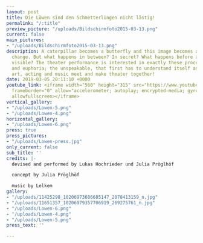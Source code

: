 ```yaml
---
layout: post
title: Die Löwen sind den Schmetterlingen nicht lästig!
permalink: "/:title"
preview_picture: "/uploads/Bildschirmfoto2015-03-13.png"
current: false
main_pictures:
- "/uploads/Bildschirmfoto2015-03-13.png"
description: A caterpillar becomes a butterfly and this image becomes a metaphor for
  change. But what happens in between? In secret? What happens before a change becomes
  visible? The theater performance is interested in exactly these processes; the resistance
  and euphoria; the unspeakable, that first has to understand itself as reality. Visual
  art, acting and music meet and make theater together!
date: 2019-03-05 20:11:10 +0000
youtube_link: <iframe width="560" height="315" src="https://www.youtube.com/embed/NCu9afXPvPM"
  frameborder="0" allow="accelerometer; autoplay; encrypted-media; gyroscope; picture-in-picture"
  allowfullscreen></iframe>
vertical_gallery:
- "/uploads/Lowen-5.png"
- "/uploads/Lowen-4.png"
horizontal_gallery:
- "/uploads/Lowen-6.png"
press: true
press_pictures:
- "/uploads/Lowen-press.jpg"
only_current: false
sub_title: ''
credits: |-
  devised and performed by Lukas Hochrieder und Julia Pröglhöf

  concept by Julia Pröglhöf

  music by Lelkem
gallery:
- "/uploads/11425298_10206973686685147_2078413159_n.jpg"
- "/uploads/11651357_10206979357706919_269275761_n.jpg"
- "/uploads/Lowen-6.png"
- "/uploads/Lowen-4.png"
- "/uploads/Lowen-5.png"
press_text: ''

---
```

